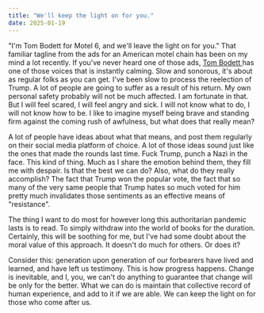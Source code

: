 ```yaml
---
title: "We'll keep the light on for you."
date: 2025-01-19
---
```


"I'm Tom Bodett for Motel 6, and we'll leave the light on for you." That familiar tagline from the ads for an American motel chain has been on my mind a lot recently. If you've never heard one of those ads, [Tom Bodett ](https://en.wikipedia.org/wiki/Tom_Bodett )has one of those voices that is instantly calming. Slow and sonorous, it's about as regular folks as you can get. 
I've been slow to process the reelection of Trump. A lot of people are going to suffer as a result of his return. My own personal safety probably will not be much affected. I am fortunate in that. But I will feel scared, I will feel angry and sick. I will not know what to do, I will not know how to be. I like to imagine myself being brave and standing firm against the coming rush of awfulness, but what does that really mean?


A lot of people have ideas about what that means, and post them regularly on their social media platform of choice. A lot of those ideas sound just like the ones that made the rounds last time. Fuck Trump, punch a Nazi in the face. This kind of thing. Much as I share the emotion behind them, they fill me with despair. Is that the best we can do? Also, what do they really accomplish? The fact that Trump won the popular vote, the fact that so many of the very same people that Trump hates so much voted for him pretty much invalidates those sentiments as an effective means of "resistance".


The thing I want to do most for however long this authoritarian pandemic lasts is to read. To simply withdraw into the world of books for the duration. Certainly, this will be soothing for me, but I've had some doubt about the  moral value of this approach. It doesn't do much for others. Or does it?


Consider this: generation upon generation of our forbearers have lived and learned, and have left us testimony. This is how progress happens. Change is inevitable, and I, you, we can't do anything to guarantee that change will be only for the better. What we can do is maintain that collective record of human experience, and add to it if we are able. We can keep the light on for those who come after us.
